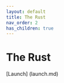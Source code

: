 ```yaml
---
layout: default
title: The Rust
nav_order: 2
has_children: true
---
```


# The Rust

[Launch] (launch.md)